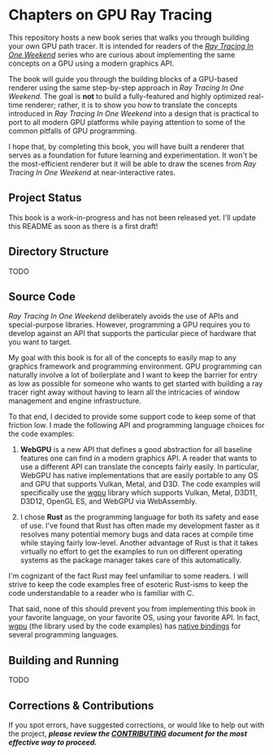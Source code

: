 Chapters on GPU Ray Tracing
====================================================================================================

This repository hosts a new book series that walks you through building your own GPU path tracer. It
is intended for readers of the [_Ray Tracing In One Weekend_](https://raytracing.github.io/) series
who are curious about implementing the same concepts on a GPU using a modern graphics API.

The book will guide you through the building blocks of a GPU-based renderer using the same
step-by-step approach in _Ray Tracing In One Weekend_. The goal is **not** to build a
fully-featured and highly optimized real-time renderer; rather, it is to show you how to translate
the concepts introduced in _Ray Tracing In One Weekend_ into a design that is practical to port to
all modern GPU platforms while paying attention to some of the common pitfalls of GPU programming.

I hope that, by completing this book, you will have built a renderer that serves as a foundation
for future learning and experimentation. It won't be the most-efficient renderer but it will be able
to draw the scenes from _Ray Tracing In One Weekend_ at near-interactive rates.

Project Status
--------------
This book is a work-in-progress and has not been released yet. I'll update this README as soon as
there is a first draft!

Directory Structure
-------------------
TODO

Source Code
-----------
_Ray Tracing In One Weekend_ deliberately avoids the use of APIs and special-purpose libraries.
However, programming a GPU requires you to develop against an API that supports the particular piece
of hardware that you want to target.

My goal with this book is for all of the concepts to easily map to any graphics framework and
programming environment. GPU programming can naturally involve a lot of boilerplate and I want to
keep the barrier for entry as low as possible for someone who wants to get started with building a
ray tracer right away without having to learn all the intricacies of window management and engine
infrastructure.

To that end, I decided to provide some support code to keep some of that friction low. I made the
following API and programming language choices for the code examples:

1. **WebGPU** is a new API that defines a good abstraction for all baseline features one can find in
   a modern graphics API. A reader that wants to use a different API can translate the concepts
   fairly easily. In particular, WebGPU has native implementations that are easily portable to any
   OS and GPU that supports Vulkan, Metal, and D3D. The code examples will specifically use the
   [wgpu](https://github.com/gfx-rs/wgpu) library which supports Vulkan, Metal, D3D11, D3D12,
   OpenGL ES, and WebGPU via WebAssembly.

2. I chose **Rust** as the programming language for both its safety and ease of use. I've found that
   Rust has often made my development faster as it resolves many potential memory bugs and data
   races at compile time while staying fairly low-level. Another advantage of Rust is that it takes
   virtually no effort to get the examples to run on different operating systems as the package
   manager takes care of this automatically.

I'm cognizant of the fact Rust may feel unfamiliar to some readers. I will strive to keep the code
examples free of esoteric Rust-isms to keep the code understandable to a reader who is familiar with
C.

That said, none of this should prevent you from implementing this book in your favorite language, on
your favorite OS, using your favorite API. In fact, [wgpu](https://github.com/gfx-rs/wgpu/) (the
library used by the code examples) has
[native bindings](https://github.com/gfx-rs/wgpu-native#bindings) for several programming languages.

Building and Running
--------------------
TODO

Corrections & Contributions
----------------------------
If you spot errors, have suggested corrections, or would like to help out with the project,
_**please review the [CONTRIBUTING][] document for the most effective way to proceed.**_

[CONTRIBUTING]: CONTRIBUTING.md
